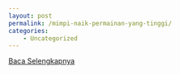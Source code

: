 ```yaml
---
layout: post
permalink: /mimpi-naik-permainan-yang-tinggi/
categories:
    - Uncategorized
---
```


[Baca Selengkapnya](/03)